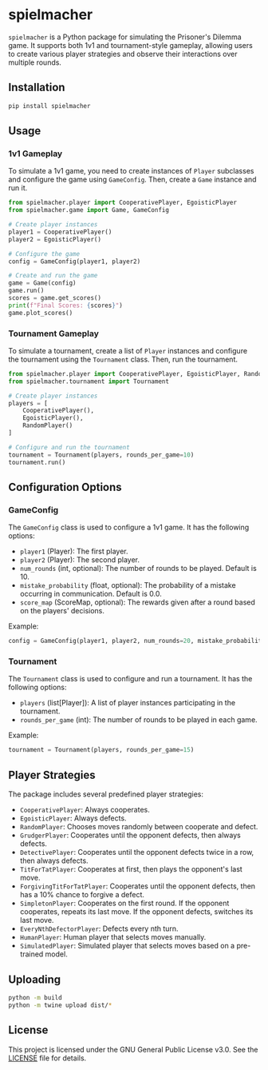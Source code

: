 # spielmacher

`spielmacher` is a Python package for simulating the Prisoner's Dilemma game. It supports both 1v1 and tournament-style gameplay, allowing users to create various player strategies and observe their interactions over multiple rounds.

## Installation

```bash
pip install spielmacher
```

## Usage

### 1v1 Gameplay

To simulate a 1v1 game, you need to create instances of `Player` subclasses and configure the game using `GameConfig`. Then, create a `Game` instance and run it.

```python
from spielmacher.player import CooperativePlayer, EgoisticPlayer
from spielmacher.game import Game, GameConfig

# Create player instances
player1 = CooperativePlayer()
player2 = EgoisticPlayer()

# Configure the game
config = GameConfig(player1, player2)

# Create and run the game
game = Game(config)
game.run()
scores = game.get_scores()
print(f"Final Scores: {scores}")
game.plot_scores()
```

### Tournament Gameplay

To simulate a tournament, create a list of `Player` instances and configure the tournament using the `Tournament` class. Then, run the tournament.

```python
from spielmacher.player import CooperativePlayer, EgoisticPlayer, RandomPlayer
from spielmacher.tournament import Tournament

# Create player instances
players = [
    CooperativePlayer(),
    EgoisticPlayer(),
    RandomPlayer()
]

# Configure and run the tournament
tournament = Tournament(players, rounds_per_game=10)
tournament.run()
```

## Configuration Options

### GameConfig

The `GameConfig` class is used to configure a 1v1 game. It has the following options:

- `player1` (Player): The first player.
- `player2` (Player): The second player.
- `num_rounds` (int, optional): The number of rounds to be played. Default is 10.
- `mistake_probability` (float, optional): The probability of a mistake occurring in communication. Default is 0.0.
- `score_map` (ScoreMap, optional): The rewards given after a round based on the players' decisions.

Example:

```python
config = GameConfig(player1, player2, num_rounds=20, mistake_probability=0.05)
```

### Tournament

The `Tournament` class is used to configure and run a tournament. It has the following options:

- `players` (list\[Player\]): A list of player instances participating in the tournament.
- `rounds_per_game` (int): The number of rounds to be played in each game.

Example:

```python
tournament = Tournament(players, rounds_per_game=15)
```

## Player Strategies

The package includes several predefined player strategies:

- `CooperativePlayer`: Always cooperates.
- `EgoisticPlayer`: Always defects.
- `RandomPlayer`: Chooses moves randomly between cooperate and defect.
- `GrudgerPlayer`: Cooperates until the opponent defects, then always defects.
- `DetectivePlayer`: Cooperates until the opponent defects twice in a row, then always defects.
- `TitForTatPlayer`: Cooperates at first, then plays the opponent's last move.
- `ForgivingTitForTatPlayer`: Cooperates until the opponent defects, then has a 10% chance to forgive a defect.
- `SimpletonPlayer`: Cooperates on the first round. If the opponent cooperates, repeats its last move. If the opponent defects, switches its last move.
- `EveryNthDefectorPlayer`: Defects every nth turn.
- `HumanPlayer`: Human player that selects moves manually.
- `SimulatedPlayer`: Simulated player that selects moves based on a pre-trained model.

## Uploading

```bash
python -m build
python -m twine upload dist/*
```

## License

This project is licensed under the GNU General Public License v3.0. See the [LICENSE](LICENSE) file for details.

